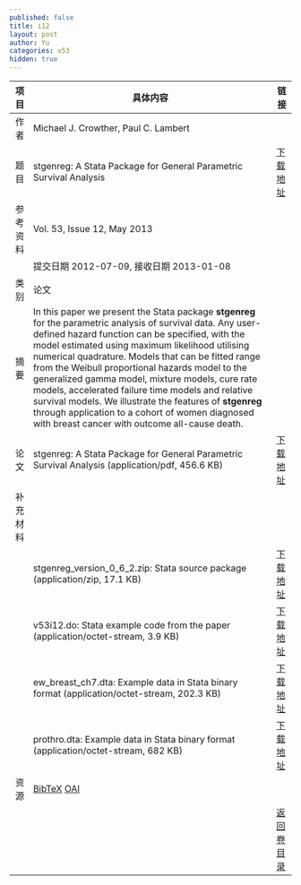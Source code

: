 ```yaml
---
published: false
title: i12
layout: post
author: Yu
categories: v53
hidden: true
---
```


| 项目 | 具体内容 | 链接 |
|---:|---|---|
| 作者 | Michael J. Crowther, Paul C. Lambert| |
| 题目 |stgenreg: A Stata Package for General Parametric Survival Analysis | [下载地址](http://www.jstatsoft.org/v53/i12/paper) |
| 参考资料 |Vol. 53, Issue 12, May 2013 | |
| | 提交日期 2012-07-09, 接收日期 2013-01-08| | 
| 类别 | 论文| |
| 摘要 | In this paper we present the Stata package <b>stgenreg</b> for the parametric analysis of survival data. Any user-defined hazard function can be specified, with the model estimated using maximum likelihood utilising numerical quadrature. Models that can be fitted range from the Weibull proportional hazards model to the generalized gamma model, mixture models, cure rate models, accelerated failure time models and relative survival models. We illustrate the features of <b>stgenreg</b> through application to a cohort of women diagnosed with breast cancer with outcome all-cause death.| |
| 论文 | stgenreg: A Stata Package for General Parametric Survival Analysis  (application/pdf, 456.6 KB)| [下载地址](http://www.jstatsoft.org/v53/i12/paper) |
| 补充材料 | | |
| |stgenreg_version_0_6_2.zip: Stata source package  (application/zip, 17.1 KB)|  [下载地址](http://www.jstatsoft.org/v53/i12/supp/1) |
| |v53i12.do: Stata example code from the paper  (application/octet-stream, 3.9 KB)|  [下载地址](http://www.jstatsoft.org/v53/i12/supp/2) |
| |ew_breast_ch7.dta: Example data in Stata binary format  (application/octet-stream, 202.3 KB)|  [下载地址](http://www.jstatsoft.org/v53/i12/supp/3) |
| |prothro.dta: Example data in Stata binary format  (application/octet-stream, 682 KB)|  [下载地址](http://www.jstatsoft.org/v53/i12/supp/4) |
| 资源 | [BibTeX](http://www.jstatsoft.org/v53/i12/bibtex) [OAI](http://www.jstatsoft.org/oai?verb=GetRecord&identifier=oai.jstatsoft/v53/i12&prefix=oai_dc)| |
| |  | [返回卷目录]({{site.baseurl}}/volume/v53.html) |